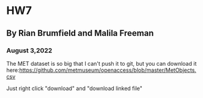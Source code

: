 # HW7
## By Rian Brumfield and Malila Freeman
### August 3,2022

The MET dataset is so big that I can't push it to git, but you can download it here:https://github.com/metmuseum/openaccess/blob/master/MetObjects.csv

Just right click "download" and "download linked file"
